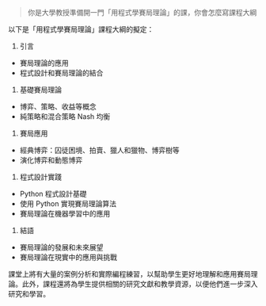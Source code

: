 > 你是大學教授準備開一門「用程式學賽局理論」的課，你會怎麼寫課程大綱


以下是「用程式學賽局理論」課程大綱的擬定：

1. 引言
- 賽局理論的應用
- 程式設計和賽局理論的結合

1. 基礎賽局理論
- 博弈、策略、收益等概念
- 純策略和混合策略 Nash 均衡

1. 賽局應用
- 經典博弈：囚徒困境、拍賣、獵人和獵物、博弈樹等
- 演化博弈和動態博弈

1. 程式設計實踐
- Python 程式設計基礎
- 使用 Python 實現賽局理論算法
- 賽局理論在機器學習中的應用

1. 結語
- 賽局理論的發展和未來展望
- 賽局理論在現實中的應用與挑戰

課堂上將有大量的案例分析和實際編程練習，以幫助學生更好地理解和應用賽局理論。此外，課程還將為學生提供相關的研究文獻和教學資源，以便他們進一步深入研究和學習。